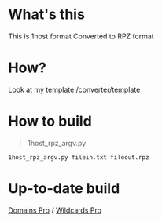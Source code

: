 # What's this
This is 1host format Converted to RPZ format
# How?
Look at my template /converter/template
# How to build
> 1host_rpz_argv.py
```
1host_rpz_argv.py filein.txt fileout.rpz
```
# Up-to-date build
[Domains Pro](https://noblt.sos-ch-dk-2.exoscale-cdn.com/1host/domains-pro.rpz) /
[Wildcards Pro](https://noblt.sos-ch-dk-2.exoscale-cdn.com/1host/wildcards-pro.rpz)

